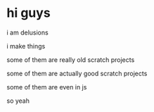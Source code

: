 # hi guys
i am delusions

i make things

some of them are really old scratch projects

some of them are actually good scratch projects

some of them are even in js

so yeah

<!---
zzthebooplister/zzthebooplister is a ✨ special ✨ repository because its `README.md` (this file) appears on your GitHub profile.
You can click the Preview link to take a look at your changes.
--->
